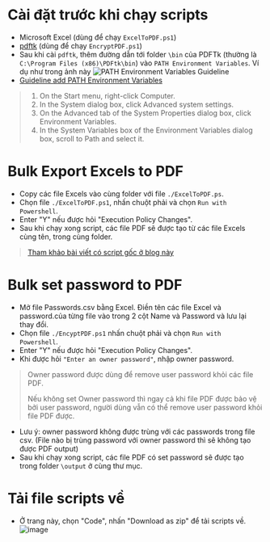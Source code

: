 # Cài đặt trước khi chạy scripts
- Microsoft Excel (dùng để chạy `ExcelToPDF.ps1`)
- [pdftk](https://www.pdflabs.com/tools/pdftk-the-pdf-toolkit/) (dùng để chạy `EncryptPDF.ps1`)
- Sau khi cài `pdftk`, thêm đường dẫn tới folder `\bin` của PDFTk (thường là `C:\Program Files (x86)\PDFtk\bin`) vào `PATH Environment Variables`. Ví dụ như trong ảnh này ![PATH Environment Variables Guideline](https://helpdeskgeek.com/wp-content/pictures/2017/09/edit-environment-variables.png)
- [Guideline add PATH Environment Variables](https://docs.microsoft.com/en-us/previous-versions/office/developer/sharepoint-2010/ee537574(v=office.14)#to-add-a-path-to-the-path-environment-variable) 
> 1. On the Start menu, right-click Computer.
> 1. In the System dialog box, click Advanced system settings.
> 1. On the Advanced tab of the System Properties dialog box, click Environment Variables.
> 1. In the System Variables box of the Environment Variables dialog box, scroll to Path and select it.

# Bulk Export Excels to PDF
- Copy các file Excels vào cùng folder với file `./ExcelToPDF.ps`.
- Chọn file `./ExcelToPDF.ps1`, nhấn chuột phải và chọn `Run with Powershell`.
- Enter "Y" nếu được hỏi "Execution Policy Changes".
- Sau khi chạy xong script, các file PDF sẽ được tạo từ các file Excels cùng tên, trong cùng folder.
> [Tham khảo bài viết có script gốc ở blog này](https://devblogs.microsoft.com/scripting/save-a-microsoft-excel-workbook-as-a-pdf-file-by-using-powershell/)

# Bulk set password to PDF
- Mở file Passwords.csv bằng Excel. Điền tên các file Excel và password.của từng file vào trong 2 cột Name và Password và lưu lại thay đổi. 
- Chọn file `./EncyptPDF.ps1` nhấn chuột phải và chọn `Run with Powershell`.
- Enter "Y" nếu được hỏi "Execution Policy Changes".
- Khi được hỏi `"Enter an owner password"`, nhập owner password.
> Owner password được dùng để remove user password khỏi các file PDF.
> 
> Nếu không set Owner password thì ngay cả khi file PDF được bảo vệ bởi user password, người dùng vẫn có thể remove user password khỏi file PDF được.
- Lưu ý: owner password không được trùng với các passwords trong file csv. (File nào bị trùng password với owner password thì sẽ không tạo được PDF output)
- Sau khi chạy xong script, các file PDF có set password sẽ được tạo trong folder `\output` ở cùng thư mục.

# Tải file scripts về
- Ở trang này, chọn "Code", nhấn "Download as zip" để tải scripts về.
![image](https://user-images.githubusercontent.com/11418231/189481967-ad173106-e522-4a68-944a-e4b40449adf6.png)

